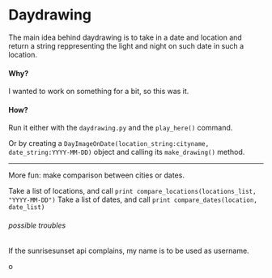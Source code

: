 # Daydrawing
The main idea behind daydrawing is to take in a date and location and return a string reppresenting the light and night on such date in such a location.


#### Why?

I wanted to work on something for a bit, so this was it.




#### How?

Run it either with the `daydrawing.py` and the `play_here()` command.

Or by creating a `DayImageOnDate(location_string:cityname, date_string:YYYY-MM-DD)` object and calling its `make_drawing()` method.

---

More fun: make comparison between cities or dates.

Take a list of locations, and call `print compare_locations(locations_list, "YYYY-MM-DD")`
Take a list of dates, and call `print compare_dates(location, date_list)`


###### possible troubles
If the sunrisesunset api complains, my name is to be used as username.

o